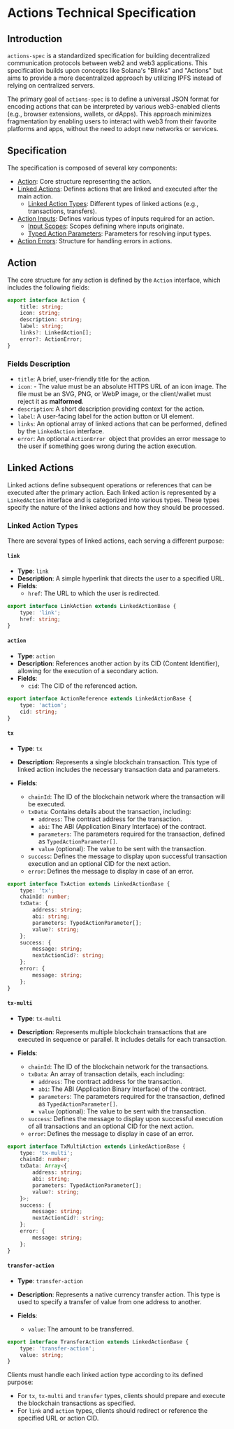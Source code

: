 # Actions Technical Specification

## Introduction

`actions-spec` is a standardized specification for building decentralized communication protocols between web2 and web3 applications. This specification builds upon concepts like Solana's "Blinks" and "Actions" but aims to provide a more decentralized approach by utilizing IPFS instead of relying on centralized servers.

The primary goal of `actions-spec` is to define a universal JSON format for encoding actions that can be interpreted by various web3-enabled clients (e.g., browser extensions, wallets, or dApps). This approach minimizes fragmentation by enabling users to interact with web3 from their favorite platforms and apps, without the need to adopt new networks or services.

## Specification

The specification is composed of several key components:

-   [Action](#action): Core structure representing the action.
-   [Linked Actions](#linked-actions): Defines actions that are linked and executed after the main action.
    -   [Linked Action Types](#linked-action-types): Different types of linked actions (e.g., transactions, transfers).
-   [Action Inputs](#action-inputs): Defines various types of inputs required for an action.
    -   [Input Scopes](#input-scopes): Scopes defining where inputs originate.
    -   [Typed Action Parameters](#typed-action-parameters): Parameters for resolving input types.
-   [Action Errors](#action-errors): Structure for handling errors in actions.

## Action

The core structure for any action is defined by the `Action` interface, which includes the following fields:

```ts
export interface Action {
    title: string;
    icon: string;
    description: string;
    label: string;
    links?: LinkedAction[];
    error?: ActionError;
}
```

### Fields Description

-   `title`: A brief, user-friendly title for the action.
-   `icon`: - The value must be an absolute HTTPS URL of an icon image. The file must be an SVG, PNG, or WebP image, or the client/wallet must reject it
    as **malformed**.
-   `description`: A short description providing context for the action.
-   `label`: A user-facing label for the action button or UI element.
-   `links`: An optional array of linked actions that can be performed, defined by the `LinkedAction` interface.
-   `error`: An optional `ActionError `object that provides an error message to the user if something goes wrong during the action execution.

## Linked Actions

Linked actions define subsequent operations or references that can be executed after the primary action. Each linked action is represented by a `LinkedAction` interface and is categorized into various types. These types specify the nature of the linked actions and how they should be processed.

### Linked Action Types

There are several types of linked actions, each serving a different purpose:

#### `link`

-   **Type**: `link`
-   **Description**: A simple hyperlink that directs the user to a specified URL.
-   **Fields**:
    -   `href`: The URL to which the user is redirected.

```ts
export interface LinkAction extends LinkedActionBase {
    type: 'link';
    href: string;
}
```

#### `action`

-   **Type**: `action`
-   **Description**: References another action by its CID (Content Identifier), allowing for the execution of a secondary action.
-   **Fields**:
    -   `cid`: The CID of the referenced action.

```ts
export interface ActionReference extends LinkedActionBase {
    type: 'action';
    cid: string;
}
```

#### `tx`

-   **Type**: `tx`
-   **Description**: Represents a single blockchain transaction. This type of linked action includes the necessary transaction data and parameters.

-   **Fields**:
    -   `chainId`: The ID of the blockchain network where the transaction will be executed.
    -   `txData`: Contains details about the transaction, including:
        -   `address`: The contract address for the transaction.
        -   `abi`: The ABI (Application Binary Interface) of the contract.
        -   `parameters`: The parameters required for the transaction, defined as `TypedActionParameter[]`.
        -   `value` (optional): The value to be sent with the transaction.
    -   `success`: Defines the message to display upon successful transaction execution and an optional CID for the next action.
    -   `error`: Defines the message to display in case of an error.

```ts
export interface TxAction extends LinkedActionBase {
    type: 'tx';
    chainId: number;
    txData: {
        address: string;
        abi: string;
        parameters: TypedActionParameter[];
        value?: string;
    };
    success: {
        message: string;
        nextActionCid?: string;
    };
    error: {
        message: string;
    };
}
```

#### `tx-multi`

-   **Type**: `tx-multi`
-   **Description**: Represents multiple blockchain transactions that are executed in sequence or parallel. It includes details for each transaction.

-   **Fields**:
    -   `chainId`: The ID of the blockchain network for the transactions.
    -   `txData`: An array of transaction details, each including:
        -   `address`: The contract address for the transaction.
        -   `abi`: The ABI (Application Binary Interface) of the contract.
        -   `parameters`: The parameters required for the transaction, defined as `TypedActionParameter[]`.
        -   `value` (optional): The value to be sent with the transaction.
    -   `success`: Defines the message to display upon successful execution of all transactions and an optional CID for the next action.
    -   `error`: Defines the message to display in case of an error.

```ts
export interface TxMultiAction extends LinkedActionBase {
    type: 'tx-multi';
    chainId: number;
    txData: Array<{
        address: string;
        abi: string;
        parameters: TypedActionParameter[];
        value?: string;
    }>;
    success: {
        message: string;
        nextActionCid?: string;
    };
    error: {
        message: string;
    };
}
```

#### `transfer-action`

-   **Type**: `transfer-action`
-   **Description**: Represents a native currency transfer action. This type is used to specify a transfer of value from one address to another.

-   **Fields**:
    -   `value`: The amount to be transferred.

```ts
export interface TransferAction extends LinkedActionBase {
    type: 'transfer-action';
    value: string;
}
```

Clients must handle each linked action type according to its defined purpose:

-   For `tx`, `tx-multi` and `transfer` types, clients should prepare and execute the blockchain transactions as specified.
-   For `link` and `action` types, clients should redirect or reference the specified URL or action CID.
